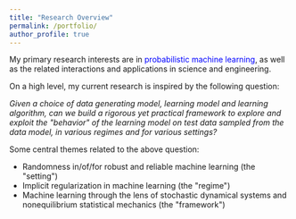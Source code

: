 ```yaml
---
title: "Research Overview"
permalink: /portfolio/
author_profile: true
---
```


My primary research interests are in <font color="blue">probabilistic machine learning</font>, as well as the related interactions and applications in science and engineering. <br>

On a high level, my current research is inspired by the following question: 

<font><i>Given a choice of data generating model, learning model and learning algorithm, can we build a *rigorous* yet *practical* framework to explore and exploit the "behavior" of the learning model on test data sampled from the data model, in various regimes and for various settings? </i></font><br>

Some central themes related to the above question:<br>
- Randomness in/of/for robust and reliable machine learning (the "setting")
- Implicit regularization in machine learning (the "regime")
- Machine learning through the lens of stochastic dynamical systems and nonequilibrium statistical mechanics (the "framework")
<br>
<br>

<!-- Some more specific research projects are: <br>

<img src="principle.png" width="280" height="280" style="float:right">

In particular, I apply and develop ideas and tools from several areas of probability theory, stochastic analysis, statistical learning, statistical mechanics and dynamical systems to address problems concerning <font color="blue">open dynamical systems</font> arising in statistical mechanics and machine learning. <br>

Open systems are, in a broad sense, components of a larger closed system that interact with other components of the larger system. These systems abound in applications and are typically random/stochastic, nonlinear, high-dimensional and have non-trivial dynamics. Studying physical and artificial systems rigorously within an appropriate open systems framework allows us to gain valuable insights into these systems. The overarching theme of my current research revolves around using probabilistic and statistical approaches to understand <font color="blue"><i>learning of dynamical representations</i></font> and <font color="blue"><i>physics of dynamical systems</i></font>.  <br> 
{% include base_path %}


{% for post in site.portfolio %}
  {% include archive-single.html %}
{% endfor %}
 
 <i>Click on the project titles above to learn more about our work.</i> 
-->



